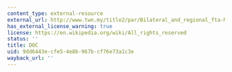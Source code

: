 ```yaml
---
content_type: external-resource
external_url: http://www.twn.my/title2/par/Bilateral_and_regional_fta-MK-sept08.doc
has_external_license_warning: true
license: https://en.wikipedia.org/wiki/All_rights_reserved
status: ''
title: DOC
uid: 9dd6443e-cfe5-4e8b-967b-cf76e73a1c3e
wayback_url: ''
---
```

